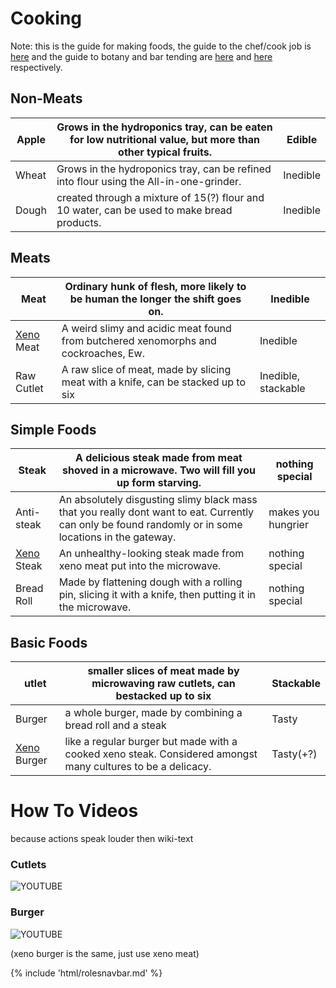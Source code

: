 # Cooking
Note: this is the guide for making foods, the guide to the chef/cook job is [here](Cook.md) and the guide to botany and bar tending are [here](Botanist.md) and [here](Bartender.md) respectively.

##  Non-Meats  

| Apple | Grows in the hydroponics tray, can be eaten for low nutritional value, but more than other typical fruits. | Edible   |
| ----- | ------------------------------------------------------------ | -------- |
| Wheat | Grows in the hydroponics tray, can be refined into flour using the All-in-one-grinder. | Inedible |
| Dough | created through a mixture of 15(?) flour and 10 water, can be used to make bread products. | Inedible |

## Meats

| Meat                                                        | Ordinary hunk of flesh, more likely to be human the longer the shift goes on. | Inedible            |
| ----------------------------------------------------------- | ------------------------------------------------------------ | ------------------- |
| [Xeno](https://unitystation.fandom.com/wiki/Xenomorph) Meat | A weird slimy and acidic meat found from butchered xenomorphs and cockroaches, Ew. | Inedible            |
| Raw Cutlet                                                  | A raw slice of meat, made by slicing meat with a knife, can be stacked up to six | Inedible, stackable |

## Simple Foods 

| Steak                                                        | A delicious steak made from meat shoved in a microwave. Two will fill you up form starving. | nothing special    |
| ------------------------------------------------------------ | ------------------------------------------------------------ | ------------------ |
| Anti-steak                                                   | An absolutely disgusting slimy black mass that you really dont want to eat. Currently can only be found randomly or in some locations in the gateway. | makes you hungrier |
| [Xeno](https://unitystation.fandom.com/wiki/Xenomorph) Steak | An unhealthy-looking steak made from xeno meat put into the microwave. | nothing special    |
| Bread Roll                                                   | Made by flattening dough with a rolling pin, slicing it with a knife, then putting it in the microwave. | nothing special    |

##  Basic Foods 
| utlet                                                        | smaller slices of meat made by microwaving raw cutlets, can bestacked up to six | Stackable |
| ------------------------------------------------------------ | ------------------------------------------------------------ | --------- |
| Burger                                                       | a whole burger, made by combining a bread roll and a steak   | Tasty     |
| [Xeno](https://unitystation.fandom.com/wiki/Xenomorph) Burger | like a regular burger but made with a cooked xeno steak. Considered amongst many cultures to be a delicacy. | Tasty(+?) |

# How To Videos

because actions speak louder then wiki-text



### Cutlets

![YOUTUBE](ApV7pyqD4gU)

### Burger

![YOUTUBE](jmj_ldi3Www)

(xeno burger is the same, just use xeno meat)

{% include 'html/rolesnavbar.md' %}